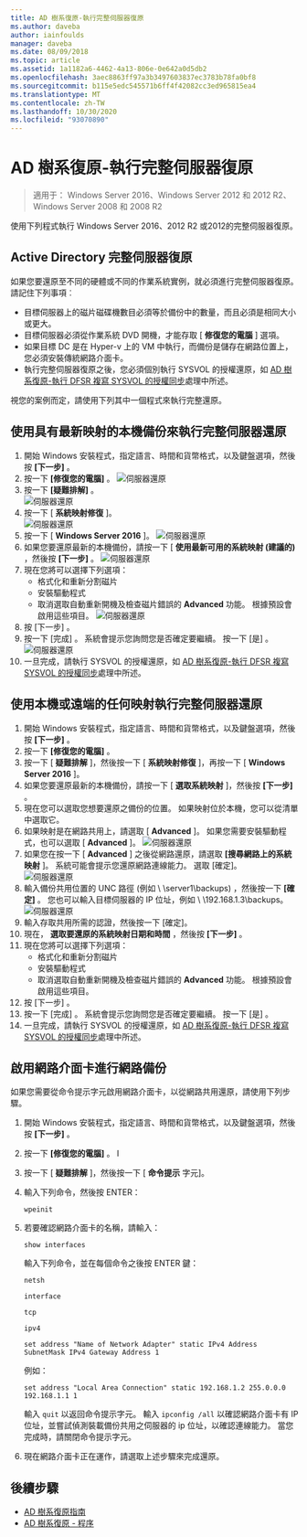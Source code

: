 ```yaml
---
title: AD 樹系復原-執行完整伺服器復原
ms.author: daveba
author: iainfoulds
manager: daveba
ms.date: 08/09/2018
ms.topic: article
ms.assetid: 1a1182a6-4462-4a13-806e-0e642a0d5db2
ms.openlocfilehash: 3aec8863ff97a3b3497603837ec3783b78fa0bf8
ms.sourcegitcommit: b115e5edc545571b6ff4f42082cc3ed965815ea4
ms.translationtype: MT
ms.contentlocale: zh-TW
ms.lasthandoff: 10/30/2020
ms.locfileid: "93070890"
---
```

# <a name="ad-forest-recovery---performing-a-full-server-recovery"></a>AD 樹系復原-執行完整伺服器復原

>適用于： Windows Server 2016、Windows Server 2012 和 2012 R2、Windows Server 2008 和 2008 R2

使用下列程式執行 Windows Server 2016、2012 R2 或2012的完整伺服器復原。

## <a name="active-directory-full-server-recovery"></a>Active Directory 完整伺服器復原

如果您要還原至不同的硬體或不同的作業系統實例，就必須進行完整伺服器復原。 請記住下列事項︰

- 目標伺服器上的磁片磁碟機數目必須等於備份中的數量，而且必須是相同大小或更大。
- 目標伺服器必須從作業系統 DVD 開機，才能存取 [ **修復您的電腦** ] 選項。
- 如果目標 DC 是在 Hyper-v 上的 VM 中執行，而備份是儲存在網路位置上，您必須安裝傳統網路介面卡。
- 執行完整伺服器復原之後，您必須個別執行 SYSVOL 的授權還原，如 [AD 樹系復原-執行 DFSR 複寫 SYSVOL 的授權同步](AD-Forest-Recovery-Authoritative-Recovery-SYSVOL.md)處理中所述。

視您的案例而定，請使用下列其中一個程式來執行完整還原。

## <a name="perform-a-full-server-restore-with-a-local-backup-with-the-latest-image"></a>使用具有最新映射的本機備份來執行完整伺服器還原

1. 開始 Windows 安裝程式，指定語言、時間和貨幣格式，以及鍵盤選項，然後按 **[下一步]** 。
2. 按一下 **\[修復您的電腦\]** 。
   ![伺服器還原](media/AD-Forest-Recovery-Perform-a-Full-Recovery/restore1.png)
3. 按一下 **\[疑難排解\]** 。</br>
   ![伺服器還原](media/AD-Forest-Recovery-Perform-a-Full-Recovery/restore2.png)
4. 按一下 [ **系統映射修復** ]。</br>
   ![伺服器還原](media/AD-Forest-Recovery-Perform-a-Full-Recovery/restore3.png)
5. 按一下 [ **Windows Server 2016** ]。
   ![伺服器還原](media/AD-Forest-Recovery-Perform-a-Full-Recovery/restore4.png)
6. 如果您要還原最新的本機備份，請按一下 [ **使用最新可用的系統映射 (建議的)** ，然後按 **[下一步]** 。
   ![伺服器還原](media/AD-Forest-Recovery-Perform-a-Full-Recovery/restore5.png)
7. 現在您將可以選擇下列選項：
   -  格式化和重新分割磁片
   -  安裝驅動程式
   -  取消選取自動重新開機及檢查磁片錯誤的 **Advanced** 功能。 根據預設會啟用這些項目。
   ![伺服器還原](media/AD-Forest-Recovery-Perform-a-Full-Recovery/restore6.png)
8. 按 [下一步]  。
9. 按一下 [完成] 。 系統會提示您詢問您是否確定要繼續。 按一下 [是]  。
   ![伺服器還原](media/AD-Forest-Recovery-Perform-a-Full-Recovery/restore11.png)
10. 一旦完成，請執行 SYSVOL 的授權還原，如 [AD 樹系復原-執行 DFSR 複寫 SYSVOL 的授權同步](AD-Forest-Recovery-Authoritative-Recovery-SYSVOL.md)處理中所述。

## <a name="perform-a-full-server-restore-with-any-image-local-or-remote"></a>使用本機或遠端的任何映射執行完整伺服器還原

1. 開始 Windows 安裝程式，指定語言、時間和貨幣格式，以及鍵盤選項，然後按 **[下一步]** 。
2. 按一下 **\[修復您的電腦\]** 。</br>
3. 按一下 [ **疑難排解** ]，然後按一下 [ **系統映射修復** ]，再按一下 [ **Windows Server 2016** ]。
4. 如果您要還原最新的本機備份，請按一下 [ **選取系統映射** ]，然後按 **[下一步]** 。
5. 現在您可以選取您想要還原之備份的位置。 如果映射位於本機，您可以從清單中選取它。
6. 如果映射是在網路共用上，請選取 [ **Advanced** ]。 如果您需要安裝驅動程式，也可以選取 [ **Advanced** ]。
   ![伺服器還原](media/AD-Forest-Recovery-Perform-a-Full-Recovery/restore7.png)
7. 如果您在按一下 [ **Advanced** ] 之後從網路還原，請選取 **[搜尋網路上的系統映射** ]。 系統可能會提示您還原網路連線能力。 選取 [確定]。 </br>
   ![伺服器還原](media/AD-Forest-Recovery-Perform-a-Full-Recovery/restore8.png)
8. 輸入備份共用位置的 UNC 路徑 (例如 \\ \server1\backups) ，然後按一下 **[確定]** 。 您也可以輸入目標伺服器的 IP 位址，例如 \\ \192.168.1.3\backups。
   ![伺服器還原](media/AD-Forest-Recovery-Perform-a-Full-Recovery/restore9.png)
9. 輸入存取共用所需的認證，然後按一下 [確定]。
10. 現在， **選取要還原的系統映射日期和時間** ，然後按 **[下一步]** 。
11. 現在您將可以選擇下列選項：
    - 格式化和重新分割磁片
    - 安裝驅動程式
    - 取消選取自動重新開機及檢查磁片錯誤的 **Advanced** 功能。 根據預設會啟用這些項目。
12. 按 [下一步]  。
13. 按一下 [完成] 。 系統會提示您詢問您是否確定要繼續。 按一下 [是]  。
14. 一旦完成，請執行 SYSVOL 的授權還原，如 [AD 樹系復原-執行 DFSR 複寫 SYSVOL 的授權同步](AD-Forest-Recovery-Authoritative-Recovery-SYSVOL.md)處理中所述。

## <a name="enabling-the-network-adapter-for-a-network-backup"></a>啟用網路介面卡進行網路備份

如果您需要從命令提示字元啟用網路介面卡，以從網路共用還原，請使用下列步驟。

1. 開始 Windows 安裝程式，指定語言、時間和貨幣格式，以及鍵盤選項，然後按 **[下一步]** 。
2. 按一下 **\[修復您的電腦\]** 。 I
3. 按一下 [ **疑難排解** ]，然後按一下 [ **命令提示** 字元]。
4. 輸入下列命令，然後按 ENTER：

   ```
   wpeinit
   ```

5. 若要確認網路介面卡的名稱，請輸入：

   ```
   show interfaces
   ```

   輸入下列命令，並在每個命令之後按 ENTER 鍵：

   ```
   netsh
   ```

   ```
   interface
   ```

   ```
   tcp
   ```

   ```
   ipv4
   ```

   ```
   set address "Name of Network Adapter" static IPv4 Address SubnetMask IPv4 Gateway Address 1
   ```

   例如：

   ```
   set address "Local Area Connection" static 192.168.1.2 255.0.0.0 192.168.1.1 1
   ```

   輸入 `quit` 以返回命令提示字元。 輸入 `ipconfig /all` 以確認網路介面卡有 IP 位址，並嘗試偵測裝載備份共用之伺服器的 ip 位址，以確認連線能力。 當您完成時，請關閉命令提示字元。

6. 現在網路介面卡正在運作，請選取上述步驟來完成還原。

## <a name="next-steps"></a>後續步驟

- [AD 樹系復原指南](AD-Forest-Recovery-Guide.md)
- [AD 樹系復原 - 程序](AD-Forest-Recovery-Procedures.md)
